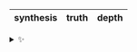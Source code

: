 | synthesis | truth | depth |
| :-------: | :---: | :---: |

<details>
  <summary>✨</summary>
  These words are chosen at random each day. New words will appear here tomorrow morning.
</details>